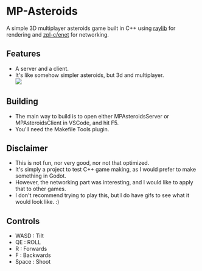 # MP-Asteroids

A simple 3D multiplayer asteroids game built in C++ using [raylib](www.raylib.com/) for rendering and [zpl-c/enet](https://github.com/zpl-c/enet) for networking.

## Features
- A server and a client.
- It's like somehow simpler asteroids, but 3d and multiplayer.\
![](https://github.com/tracotr/MPAsteroidsRaylib/blob/main/Examples/example.gif)

## Building
- The main way to build is to open either MPAsteroidsServer or MPAsteroidsClient in VSCode, and hit F5.
- You'll need the Makefile Tools plugin.

## Disclaimer
- This is not fun, nor very good, nor not that optimized.
- It's simply a project to test C++ game making, as I would prefer to make something in Godot.
- However, the networking part was interesting, and I would like to apply that to other games.
- I don't recommend trying to play this, but I do have gifs to see what it would look like. :)

## Controls
- WASD : Tilt
- QE : ROLL
- R : Forwards
- F : Backwards
- Space : Shoot
